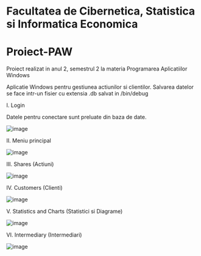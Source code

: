 # Facultatea de Cibernetica, Statistica si Informatica Economica
# Proiect-PAW
Proiect realizat in anul 2, semestrul 2 la materia Programarea Aplicatiilor Windows

Aplicatie Windows pentru gestiunea actiunilor si clientilor.
Salvarea datelor se face intr-un fisier cu extensia .db salvat in /bin/debug

I. Login

Datele pentru conectare sunt preluate din baza de date. 

![image](https://user-images.githubusercontent.com/75160001/188438577-27adc19f-ea56-4e37-8d18-16e8389cd7f8.png)

II. Meniu principal

![image](https://user-images.githubusercontent.com/75160001/188439449-17bb8488-6d7b-4d9e-8da5-96327a2671e3.png)


III. Shares (Actiuni)

![image](https://user-images.githubusercontent.com/75160001/189118110-1a575b38-92e8-446e-b6e1-16fbe7c61af4.png)


IV. Customers (Clienti)

![image](https://user-images.githubusercontent.com/75160001/189118300-69a9e11e-e3bf-473c-9a42-0cfff22832e4.png)


V. Statistics and Charts (Statistici si Diagrame)

![image](https://user-images.githubusercontent.com/75160001/189118623-289934c7-de37-4b3b-91cb-50ad3a640702.png)


VI. Intermediary (Intermediari)

![image](https://user-images.githubusercontent.com/75160001/189118768-004338c0-596c-440c-a59c-8aa90934d7c2.png)
